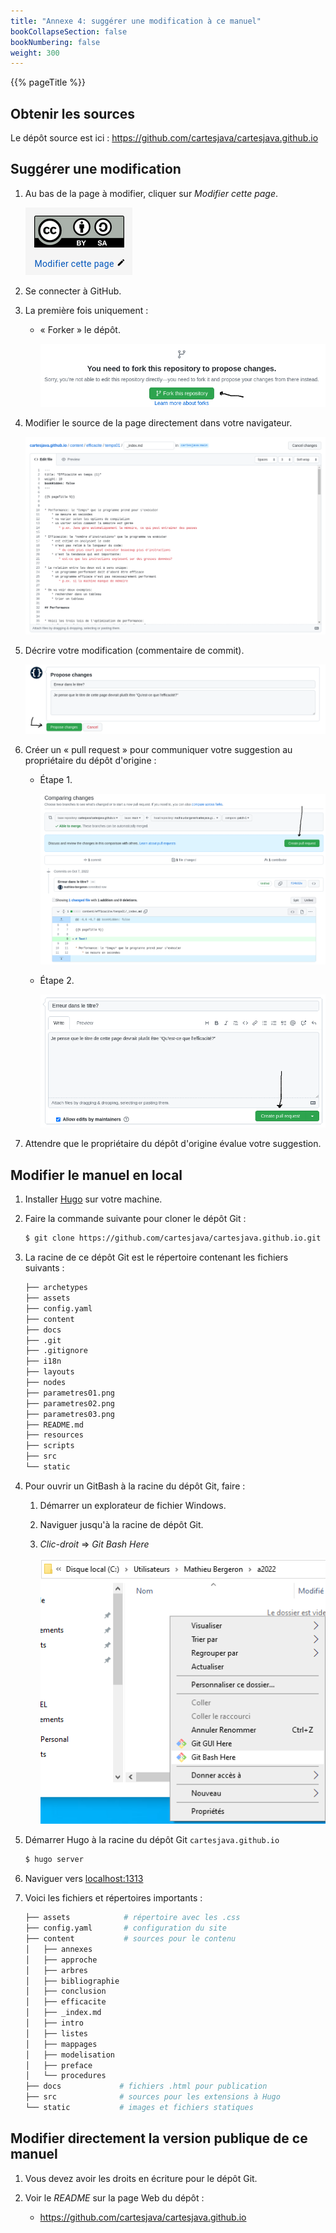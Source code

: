 ```yaml
---
title: "Annexe 4: suggérer une modification à ce manuel"
bookCollapseSection: false
bookNumbering: false
weight: 300
---
```


{{% pageTitle %}}


## Obtenir les sources


Le dépôt source est ici&nbsp;: https://github.com/cartesjava/cartesjava.github.io

## Suggérer une modification

1. Au bas de la page à modifier, cliquer sur *Modifier cette page*.

    <img class="figure" src="modifier_cette_page.png" />

1. Se connecter à GitHub.

1. La première fois uniquement&nbsp;:

    * «&nbsp;Forker&nbsp;» le dépôt.

        <img class="figure" src="fork01.png"/>

1. Modifier le source de la page directement dans votre navigateur.

    <img class="figure" src="modifier01.png"/>

1. Décrire votre modification (commentaire de commit).

    <img class="figure" src="commit01.png"/>

1. Créer un «&nbsp;pull request&nbsp;» pour communiquer votre suggestion au propriétaire du dépôt d'origine&nbsp;:

    * Étape 1.

        <img class="figure" src="pull_request01.png"/>

    * Étape 2.

        <img class="figure" src="pull_request02.png"/>

1. Attendre que le propriétaire du dépôt d'origine évalue votre suggestion.


## Modifier le manuel en local

1. Installer <a href="https://gohugo.io/" target="_blank">Hugo</a> sur votre machine.

1. Faire la commande suivante pour cloner le dépôt Git&nbsp;:

    ```bash
    $ git clone https://github.com/cartesjava/cartesjava.github.io.git
    ```

1. La racine de ce dépôt Git est le répertoire contenant les fichiers suivants&nbsp;:

    ```bash
    ├── archetypes
    ├── assets
    ├── config.yaml
    ├── content
    ├── docs
    ├── .git
    ├── .gitignore
    ├── i18n
    ├── layouts
    ├── nodes
    ├── parametres01.png
    ├── parametres02.png
    ├── parametres03.png
    ├── README.md
    ├── resources
    ├── scripts
    ├── src
    └── static
    ```

1. Pour ouvrir un GitBash à la racine du dépôt Git, faire&nbsp;:
    1. Démarrer un explorateur de fichier Windows.
    1. Naviguer jusqu'à la racine de dépôt Git.
    1. *Clic-droit* => *Git Bash Here*

        <img src="ouvrir_gitbash.png"/>


1. Démarrer Hugo à la racine du dépôt Git `cartesjava.github.io`

    ```bash
    $ hugo server
    ```

1. Naviguer vers <a href="http://localhost:1313" target="blank">localhost:1313</a>

1. Voici les fichiers et répertoires importants&nbsp;:

    ```bash
    ├── assets            # répertoire avec les .css
    ├── config.yaml       # configuration du site
    ├── content           # sources pour le contenu
    │   ├── annexes         
    │   ├── approche
    │   ├── arbres
    │   ├── bibliographie
    │   ├── conclusion
    │   ├── efficacite
    │   ├── _index.md
    │   ├── intro
    │   ├── listes
    │   ├── mappages
    │   ├── modelisation
    │   ├── preface
    │   └── procedures
    ├── docs             # fichiers .html pour publication
    ├── src              # sources pour les extensions à Hugo
    └── static           # images et fichiers statiques
    ```

## Modifier directement la version publique de ce manuel

1. Vous devez avoir les droits en écriture pour le dépôt Git.

1. Voir le *README* sur la page Web du dépôt&nbsp;:

    * https://github.com/cartesjava/cartesjava.github.io
